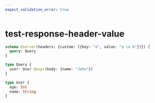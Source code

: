 ```yaml
---
expect_validation_error: true
---
```


# test-response-header-value

```graphql @server
schema @server(headers: {custom: [{key: "a", value: "a \n b"}]}) {
  query: Query
}

type Query {
  user: User @expr(body: {name: "John"})
}

type User {
  age: Int
  name: String
}
```
